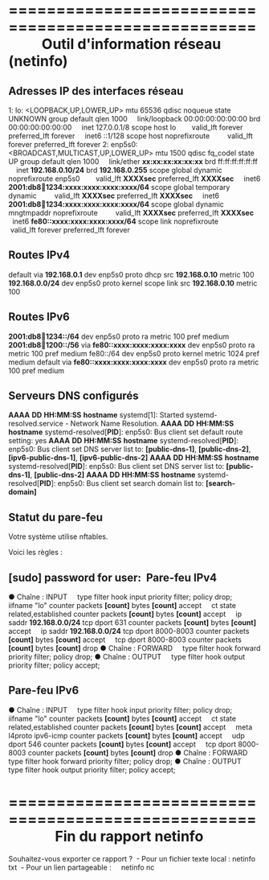 ====================================================
          Outil d'information réseau (netinfo)      
====================================================

Adresses IP des interfaces réseau
---------------------------------

1: lo: <LOOPBACK,UP,LOWER_UP> mtu 65536 qdisc noqueue state UNKNOWN group default qlen 1000
    link/loopback 00:00:00:00:00:00 brd 00:00:00:00:00:00
    inet 127.0.0.1/8 scope host lo
       valid_lft forever preferred_lft forever
    inet6 ::1/128 scope host noprefixroute 
       valid_lft forever preferred_lft forever
2: enp5s0: <BROADCAST,MULTICAST,UP,LOWER_UP> mtu 1500 qdisc fq_codel state UP group default qlen 1000
    link/ether **xx:xx:xx:xx:xx:xx** brd ff:ff:ff:ff:ff:ff
    inet **192.168.0.10/24** brd **192.168.0.255** scope global dynamic noprefixroute enp5s0
       valid_lft **XXXXsec** preferred_lft **XXXXsec**
    inet6 **2001:db8:abcd:1234:xxxx:xxxx:xxxx:xxxx/64** scope global temporary dynamic 
       valid_lft **XXXXsec** preferred_lft **XXXXsec**
    inet6 **2001:db8:abcd:1234:xxxx:xxxx:xxxx:xxxx/64** scope global dynamic mngtmpaddr noprefixroute 
       valid_lft **XXXXsec** preferred_lft **XXXXsec**
    inet6 **fe80::xxxx:xxxx:xxxx:xxxx/64** scope link noprefixroute 
       valid_lft forever preferred_lft forever

Routes IPv4
-----------
default via **192.168.0.1** dev enp5s0 proto dhcp src **192.168.0.10** metric 100 
**192.168.0.0/24** dev enp5s0 proto kernel scope link src **192.168.0.10** metric 100 

Routes IPv6
-----------
**2001:db8:abcd:1234::/64** dev enp5s0 proto ra metric 100 pref medium
**2001:db8:abcd:1200::/56** via **fe80::xxxx:xxxx:xxxx:xxxx** dev enp5s0 proto ra metric 100 pref medium
fe80::/64 dev enp5s0 proto kernel metric 1024 pref medium
default via **fe80::xxxx:xxxx:xxxx:xxxx** dev enp5s0 proto ra metric 100 pref medium

Serveurs DNS configurés
------------------------

**AAAA** **DD** **HH:MM:SS** **hostname** systemd[1]: Started systemd-resolved.service - Network Name Resolution.
**AAAA** **DD** **HH:MM:SS** **hostname** systemd-resolved[**PID**]: enp5s0: Bus client set default route setting: yes
**AAAA** **DD** **HH:MM:SS** **hostname** systemd-resolved[**PID**]: enp5s0: Bus client set DNS server list to: **[public-dns-1]**, **[public-dns-2]**, **[ipv6-public-dns-1]**, **[ipv6-public-dns-2]**
**AAAA** **DD** **HH:MM:SS** **hostname** systemd-resolved[**PID**]: enp5s0: Bus client set DNS server list to: **[public-dns-1]**, **[public-dns-2]**
**AAAA** **DD** **HH:MM:SS** **hostname** systemd-resolved[**PID**]: enp5s0: Bus client set search domain list to: **[search-domain]**

Statut du pare-feu
------------------

Votre système utilise nftables.

Voici les règles :

[sudo] password for **user**: 
Pare-feu IPv4
------------------

● Chaîne : INPUT
    		type filter hook input priority filter; policy drop;
    		iifname "lo" counter packets **[count]** bytes **[count]** accept
    		ct state related,established counter packets **[count]** bytes **[count]** accept
    		ip saddr **192.168.0.0/24** tcp dport 631 counter packets **[count]** bytes **[count]** accept
    		ip saddr **192.168.0.0/24** tcp dport 8000-8003 counter packets **[count]** bytes **[count]** accept
    		tcp dport 8000-8003 counter packets **[count]** bytes **[count]** drop
● Chaîne : FORWARD
    		type filter hook forward priority filter; policy drop;
● Chaîne : OUTPUT
    		type filter hook output priority filter; policy accept;

Pare-feu IPv6
------------------

● Chaîne : INPUT
    		type filter hook input priority filter; policy drop;
    		iifname "lo" counter packets **[count]** bytes **[count]** accept
    		ct state related,established counter packets **[count]** bytes **[count]** accept
    		meta l4proto ipv6-icmp counter packets **[count]** bytes **[count]** accept
    		udp dport 546 counter packets **[count]** bytes **[count]** accept
    		tcp dport 8000-8003 counter packets **[count]** bytes **[count]** drop
● Chaîne : FORWARD
    		type filter hook forward priority filter; policy drop;
● Chaîne : OUTPUT
    		type filter hook output priority filter; policy accept;

====================================================
              Fin du rapport netinfo                
====================================================

Souhaitez-vous exporter ce rapport ?
 - Pour un fichier texte local : netinfo txt
 - Pour un lien partageable :     netinfo nc
